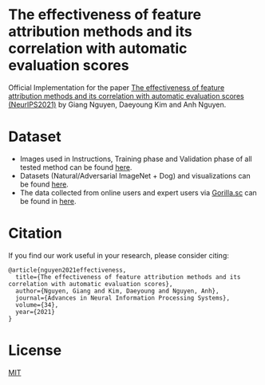 # The effectiveness of feature attribution methods and its correlation with automatic evaluation scores

Official Implementation for the paper [The effectiveness of feature attribution methods and its correlation with automatic evaluation scores (NeurIPS2021)](https://proceedings.neurips.cc/paper/2021/file/de043a5e421240eb846da8effe472ff1-Paper.pdf) by Giang Nguyen, Daeyoung Kim and Anh Nguyen.

# Dataset

- Images used in Instructions, Training phase and Validation phase of all tested method can be found [here](https://drive.google.com/file/d/1eqF6NJpXyl7UlAiTntbWvgbmR2gP2jBj/view?usp=sharing).
- Datasets (Natural/Adversarial ImageNet + Dog) and visualizations can be found [here](https://drive.google.com/file/d/1573_rsKtO3nP2QCsZNkmamPA3hTaQsJ8/view?usp=sharing).
- The data collected from online users and expert users via [Gorilla.sc](https://gorilla.sc/) can be found in [here](https://github.com/anguyen8/effectiveness-attribution-maps/tree/main/src/users_data). 

# Citation
If you find our work useful in your research, please consider citing:

```
@article{nguyen2021effectiveness,
  title={The effectiveness of feature attribution methods and its correlation with automatic evaluation scores},
  author={Nguyen, Giang and Kim, Daeyoung and Nguyen, Anh},
  journal={Advances in Neural Information Processing Systems},
  volume={34},
  year={2021}
}
```

# License
[MIT](https://github.com/anguyen8/effectiveness-attribution-maps/blob/main/LICENSE)

